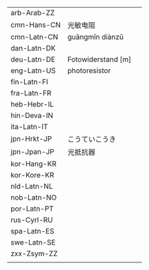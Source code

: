 | | | |
|-|-|-|
| arb-Arab-ZZ |  |  |
| cmn-Hans-CN | 光敏电阻 |  |
| cmn-Latn-CN | guāngmǐn diànzǔ |  |
| dan-Latn-DK |  |  |
| deu-Latn-DE | Fotowiderstand [m] |  |
| eng-Latn-US | photoresistor |  |
| fin-Latn-FI |  |  |
| fra-Latn-FR |  |  |
| heb-Hebr-IL |  |  |
| hin-Deva-IN |  |  |
| ita-Latn-IT |  |  |
| jpn-Hrkt-JP | こうていこうき |  |
| jpn-Jpan-JP | 光抵抗器 |  |
| kor-Hang-KR |  |  |
| kor-Kore-KR |  |  |
| nld-Latn-NL |  |  |
| nob-Latn-NO |  |  |
| por-Latn-PT |  |  |
| rus-Cyrl-RU |  |  |
| spa-Latn-ES |  |  |
| swe-Latn-SE |  |  |
| zxx-Zsym-ZZ |  |  |
|  |  |  |
